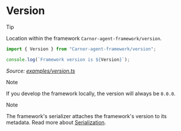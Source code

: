 # Version

> [!TIP]
>
> Location within the framework `Carnor-agent-framework/version`.

<!-- embedme examples/version.ts -->

```ts
import { Version } from "Carnor-agent-framework/version";

console.log(`Framework version is ${Version}`);
```

_Source: [examples/version.ts](/examples/version.ts)_

> [!NOTE]
>
> If you develop the framework locally, the version will always be `0.0.0`.

> [!NOTE]
>
> The framework's serializer attaches the framework's version to its metadata. Read more about [Serialization](./serialization.md).
